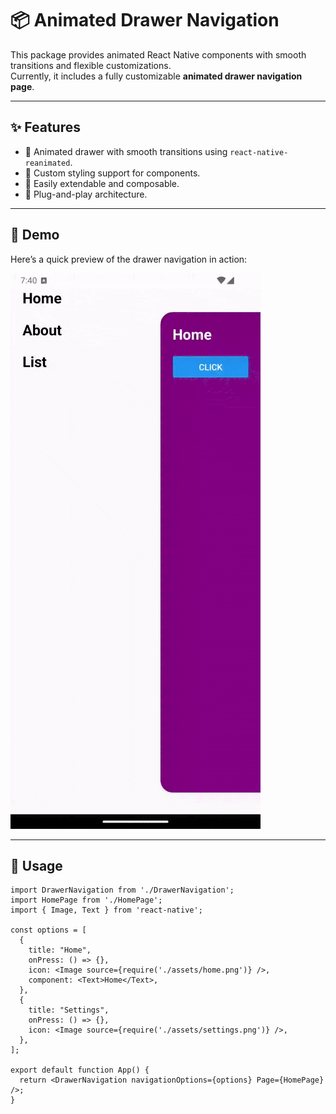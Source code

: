 # 📦 Animated Drawer Navigation

This package provides animated React Native components with smooth transitions and flexible customizations.  
Currently, it includes a fully customizable **animated drawer navigation page**.

---

## ✨ Features

- 📱 Animated drawer with smooth transitions using `react-native-reanimated`.
- 🎨 Custom styling support for components.
- 🧩 Easily extendable and composable.
- 🚀 Plug-and-play architecture.

---

## 📸 Demo

Here’s a quick preview of the drawer navigation in action:

![Drawer Navigation Demo](./demos/drawer%20demo.gif)

---

## 🧠 Usage

```tsx
import DrawerNavigation from './DrawerNavigation';
import HomePage from './HomePage';
import { Image, Text } from 'react-native';

const options = [
  {
    title: "Home",
    onPress: () => {},
    icon: <Image source={require('./assets/home.png')} />,
    component: <Text>Home</Text>,
  },
  {
    title: "Settings",
    onPress: () => {},
    icon: <Image source={require('./assets/settings.png')} />,
  },
];

export default function App() {
  return <DrawerNavigation navigationOptions={options} Page={HomePage} />;
}
